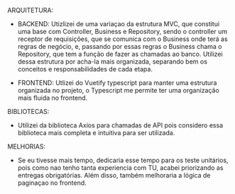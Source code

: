 ARQUITETURA:
 - BACKEND:
        Utizlizei de uma variaçao da estrutura MVC, que constitui uma base com Controller, Business e Repository, sendo o controller
        um receptor de requisições, que se comunica com o Business onde terá as regras de negócio, e, passando por essas regras o Business
        chama o Repository, que tem a função de fazer as chamadas ao banco.
        Utilizei dessa estrutura por acha-la mais organizada, separando bem os conceitos e responsabilidades de cada etapa.

 - FRONTEND:
        Utlizei do Vuetify typescript para manter uma estrutura organizada no projeto, o Typescript me permite ter uma organização mais fluida
        no frontend.


BIBLIOTECAS:
 - Utilizei da biblioteca Axios para chamadas de API pois considero essa biblioteca mais completa e intuitiva para ser utilizada.

MELHORIAS:
 - Se eu tivesse mais tempo, dedicaria esse tempo para os teste unitários, pois como nao tenho tanta experiencia com TU, acabei priorizando as entregas obrigatórias.
 Além disso, também melhoraria a lógica de paginaçao no frontend.


